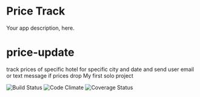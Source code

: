 
# Price Track
Your app description, here.
# price-update
track prices of specific hotel for specific city and date and send user email or text message if prices drop
My first solo project

![Build Status](https://codeship.com/projects/price-update/status?branch=master)
![Code Climate](https://codeclimate.com/github/hsiaolansharonhsu/price-update.png)
![Coverage Status](https://coveralls.io/repos/hsiaolansharonhsu/price-update/badge.png)

